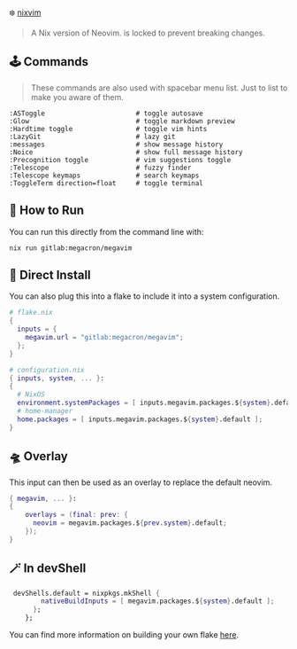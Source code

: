 :snowflake: [nixvim](https://github.com/nix-community/nixvim)

> A Nix version of Neovim.
> <nixvim> is locked to prevent breaking changes.
## :joystick: Commands
> These commands are also used with spacebar menu list.
> Just to list to make you aware of them.
```vim
:ASToggle                       # toggle autosave
:Glow                           # toggle markdown preview
:Hardtime toggle                # toggle vim hints
:LazyGit                        # lazy git
:messages                       # show message history
:Noice                          # show full message history
:Precognition toggle            # vim suggestions toggle
:Telescope                      # fuzzy finder
:Telescope keymaps              # search keymaps
:ToggleTerm direction=float     # toggle terminal
```

## :test_tube: How to Run
You can run this directly from the command line with:
```shell
nix run gitlab:megacron/megavim
```

## :floppy_disk: Direct Install
You can also plug this into a flake to include it into a system configuration.
```nix
# flake.nix
{
  inputs = {
    megavim.url = "gitlab:megacron/megavim";
  };
}
```
```nix
# configuration.nix
{ inputs, system, ... }:
{
  # NixOS
  environment.systemPackages = [ inputs.megavim.packages.${system}.default ];
  # home-manager
  home.packages = [ inputs.megavim.packages.${system}.default ];
}
```

## :flying_saucer: Overlay
This input can then be used as an overlay to replace the default neovim.
```nix
{ megavim, ... }:
{
    overlays = (final: prev: {
      neovim = megavim.packages.${prev.system}.default;
    });
}
```

## :magic_wand: In devShell
```nix
 devShells.default = nixpkgs.mkShell {
        nativeBuildInputs = [ megavim.packages.${system}.default ];
      };
    };
```
You can find more information on building your own flake
[here](https://gist.github.com/siph/288b7c6b5f68a1902d28aebc95fde4c5).
